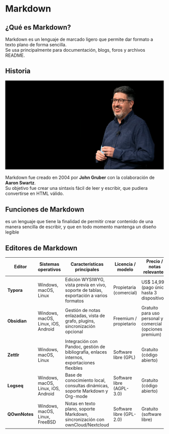 # Markdown

## ¿Qué es Markdown?
Markdown es un lenguaje de marcado ligero que permite dar formato a texto plano de forma sencilla.  
Se usa principalmente para documentación, blogs, foros y archivos README.

## Historia
![John Gruber](img/john.png)

Markdown fue creado en 2004 por **John Gruber** con la colaboración de **Aaron Swartz**.  
Su objetivo fue crear una sintaxis fácil de leer y escribir, que pudiera convertirse en HTML válido.

## Funciones de Markdown
es un lenguaje que tiene la
finalidad de permitir crear contenido de una manera
sencilla de escribir, y que en todo momento mantenga un
diseño legible

## Editores de Markdown
| Editor       | Sistemas operativos              | Características principales                                                                | Licencia / modelo        | Precio / notas relevantes                                         |
|--------------|----------------------------------|--------------------------------------------------------------------------------------------|--------------------------|------------------------------------------------------------------|
| **Typora**   | Windows, macOS, Linux            | Edición WYSIWYG, vista previa en vivo, soporte de tablas, exportación a varios formatos     | Propietaria (comercial)  | US$ 14,99 (pago único, hasta 3 dispositivos)                     |
| **Obsidian** | Windows, macOS, Linux, iOS, Android | Gestión de notas enlazadas, vista de grafo, plugins, sincronización opcional               | Freemium / propietario   | Gratuito para uso personal y comercial (opciones premium)         |
| **Zettlr**   | Windows, macOS, Linux            | Integración con Pandoc, gestión de bibliografía, enlaces internos, exportaciones flexibles | Software libre (GPL)     | Gratuito (código abierto)                                        |
| **Logseq**   | Windows, macOS, Linux, iOS, Android | Base de conocimiento local, consultas dinámicas, soporte Markdown y Org-mode               | Software libre (AGPL-3.0)| Gratuito (código abierto)                                        |
| **QOwnNotes**| Windows, macOS, Linux, FreeBSD   | Notas en texto plano, soporte Markdown, sincronización con ownCloud/Nextcloud              | Software libre (GPL-2.0) | Gratuito (software libre)                                        |

